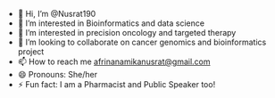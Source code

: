 - 👋 Hi, I’m @Nusrat190
- 👀 I’m interested in Bioinformatics and data science
- 🌱 I’m interested in precision oncology and targeted therapy 
- 💞️ I’m looking to collaborate on cancer genomics and bioinformatics project
- 📫 How to reach me afrinanamikanusrat@gmail.com
- 😄 Pronouns: She/her
- ⚡ Fun fact: I am a Pharmacist and Public Speaker too!

<!---
Nusrat190/Nusrat190 is a ✨ special ✨ repository because its `README.md` (this file) appears on your GitHub profile.
You can click the Preview link to take a look at your changes.
--->
